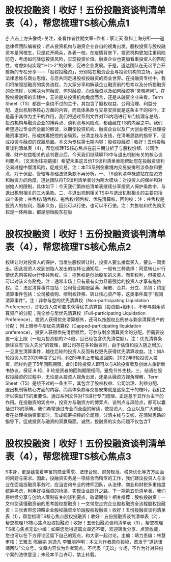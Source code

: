 # 股权投融资丨收好！五份投融资谈判清单表（4），帮您梳理TS核心焦点1

☝ 点击上方头像或+关注，查看作者往期文章~作者：蔡江天 盈科上海分所——道达律师团队编者按：若从投资机构与融资企业各自的视角出发，股权投资与股权融资本是同根生，只是花开两朵，各表一枝。在疫情背景下，投资机构更加注重风险防范，考虑如何降低投资风险，实现投资价值。融资企业也更加看重投资人的匹配性，考虑如何实现“1+1＞2”的效果，促进企业发展。于是，道达团队在无讼平台开启新的专栏分享——「股权投融资」，分别站在融资企业与投资机构的立场，运用法律思维与商业思维，与您共同走进股权投融资的商业世界。在投融资专栏中，我们将按照投融资的实务流程，为大家分享和解读企业融资前的思考以及分析投融资的全流程，以解决为何融资、何时融资、向谁融资以及如何融资等“灵魂拷问”。在股权投融资的实践中，无论是从投资机构角度而言，还是从融资企业来看，Term Sheet（TS）都是一条绕不过的主干，其包含了股权权益、公司治理、利益分配、退出机制等核心方面的内容，而具体条款与交易安排就是这条主干的枝叶。正是基于其作为主干的作用，我们将通过系列文件对TS内涵进行专门梳理与总结，投资机构与融资企业的博弈点、谈判点与风险点，都蕴藏在TS的内容之中。我们希望通过专业而全面的解读，以期使投资机构、融资企业以及广大创业者在处理投融资事宜时，形成统筹把控的全局观，分清主线与支线，在清晰思路的指导下，促成投资与融资的双赢局面。本文为专栏第七期内容：股权投融资 | 收好！五份投融资谈判清单表（4），帮您梳理TS核心焦点在前三期分析了与股权份额、公司治理、财产权益相关的谈判要点后，今天我们继续聊TS中与退出机制有关的核心谈判要点。（文末附往期链接）希望未来这五份TS谈判清单表能帮助您在投融资谈判交易过程中厘清风险，促成交易。注：本TS系列侧重境内交易安排所涉条款和要点，对于保密、管辖等基础法律条款不再分析。一、TS谈判清单概述站在投资方和融资方的角度，道达团队将TS谈判清单表分为两大模块：对投资人的保护和对创始人的限制，具体如下：今天我们第四份清单表继续分享投资人保护条款中，与退出机制相关的三大条款。二、与退出机制相关TS中与退出机制相关的主要包括四个条款：共售权/随售权、拖售权/领售权、优先清算权、回购权：注：共售权是投资人的权利，而非义务，因此可以行使，也可以不行使。注：共售权和优先购买权是一体两面，都是创始股东在股

# 股权投融资丨收好！五份投融资谈判清单表（4），帮您梳理TS核心焦点2

权转让时对投资人的保护，当发生股权转让时，投资人要么接盘买入，要么一同卖出。因此投资人收到创始人发出的拟转让通知后，一般有三种选择：同意转让or行使优先购买权or行使共售权。注：拖售权是创始股东的义务，而非权利，但投资人可以对该义务豁免。注：通常市场上只有最有实力且最强势的投资人才享有拖售权。注：法定清算事件包括：公司营业期限届满、解散、合并、分立、吊销；约定清算事件包括：公司被收购、控制权转移、转让核心资产等，这类事件属于“视同清算事件”。注：非参与型的优先清算权（Non-participating Liquidation Preference），即投资人仅可要求获得优先清算额（投资额+股利），不参与剩余清算资产的分配；完全参与型优先清算权（Full-participating Liquidation Preference），投资人获得优先清算额外，还可以按股权比例参与剩余清算资产的分配； 附上限参与型优先清算权（Capped-participating liquidation preference），投资人获得优先清偿额后，可参与剩余清算资金的分配，但需要设置一定上限（一般为投资额的2-4倍，且已经包含优先清偿额）。注：优先清算条款往往有“后入先分”的管理，即公司存在多轮融资时，由于估值和投入随之增加，一旦发生清算事件，越往后轮的投资人反而有权更先获得优先清算收益。注：如A轮投资人在2020年投了公司，约定5年未上市触发回购，2022年B轮投资人投资，同样约定了5年回购期限，此时B轮投资人即可以与A轮投资者及创始人重新新书协议，保证 A 轮、B 轮投资者的回购期限相同，避免节外生枝。三、结语在股权投融资的过程中，无论是从投资人视角出发，还是从融资方视角理解，Term Sheet（TS）是绕不过的一条主干，其包含了股权权益、公司治理、利益分配、退出机制等核心方面的内容，而具体条款与交易安排就是这条主干的枝叶。我们之所以突出TS的重要性，通过系列文件对TS进行专门梳理，正是基于其作为主干的作用。在投融资的实务中，投资方与融资方的博弈点、谈判点与风险点，都可以囊括进TS的范畴。我们希望通过专业而全面的解读，使投资人、企业以及广大创业者在处理投融资事宜时，形成统筹把控的全局观，分清主线与支线，在清晰思路的指导下，促成投资与融资的双赢局面。诚然，投融资的实务问题不仅包含T

# 股权投融资丨收好！五份投融资谈判清单表（4），帮您梳理TS核心焦点3

S本身，更是蕴含着丰富的商业需求、法律合规、财务规范、税务优化等方方面面的问题与需求。因此，投融资实务是一项综合而精专的工作，我们建议投资人与企业在面临投融资事务时，应当咨询专业的律师团队，从法律、商业和财税多重维度统筹考虑，利用好投融资的桥梁，实现企业跃升之路。下一期第五份清单表，我们将继续分享与创始人限制有关的谈判要点，敬请期待！相关推荐：股权投融资丨一文带您读懂融资前的思考股权投融资丨一文带您走完企业股权融资全流程股权投融资丨三张表带您领略企业股权融资全阶段股权投融资丨收好！五份投融资谈判清单表（1），帮您梳理TS核心焦点股权投融资丨收好！五份投融资谈判清单表（2），帮您梳理TS核心焦点股权投融资丨收好！五份投融资谈判清单表（3），帮您梳理TS核心焦点无讼小编：如果您觉得这篇文章还不错，欢迎转发分享、点赞收藏，您也可以在下方评论区留下自己的观点，和大家一起讨论。主编：靖力责编：林慧审核：王雅玉 陈丽娟 刘逸凡 李雅朋声明：本文为作者原创投稿，首发于“道达律师团队”公众号，文章内容仅为作者观点，不代表「无讼」立场，不作为针对任何个案的法律意见；未经本平台许可，禁止转载。

